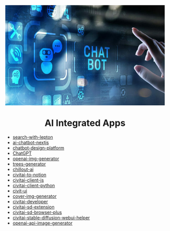 <div align="center">
  <img alt="ai integrated apps" src="https://github.com/monate615/portfolio/blob/main/images/chatbot2.jpeg" align="center">
  <h1 align="center">AI Integrated Apps</h1>
</div>

- [search-with-lepton](https://github.com/monate615/search-with-lepton)
- [ai-chatbot-nextjs](https://github.com/monate615/ai-chatbot-nextjs)
- [chatbot-design-platform](https://github.com/monate615/chatbot-design-platform)
- [ChatGPT](https://github.com/monate615/ChatGPT)
- [openai-img-generator](https://github.com/monate615/openai-img-generator)
- [trees-generator](https://github.com/monate615/trees-generator)
- [chillout-ai](https://github.com/monate615/chillout-ai)
- [civitai-to-notion](https://github.com/monate615/civitai-to-notion)
- [civitai-client-js](https://github.com/monate615/civitai-client-js)
- [civitai-client-python](https://github.com/monate615/civitai-client-python)
- [civit-ui](https://github.com/monate615/civit-ui)
- [cover-img-generator](https://github.com/monate615/cover-img-generator)
- [civitai-developer](https://github.com/monate615/civitai-developer)
- [civitai-sd-extension](https://github.com/monate615/civitai-sd-extension)
- [civitai-sd-browser-plus](https://github.com/monate615/civitai-sd-browser-plus)
- [civitai-stable-diffusion-webui-helper](https://github.com/monate615/civitai-stable-diffusion-webui)
- [openai-api-image-generator](https://github.com/monate615/openai-api-image-generator)

